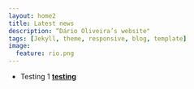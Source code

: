 ```yaml
---
layout: home2
title: Latest news
description: “Dário Oliveira’s website"
tags: [Jekyll, theme, responsive, blog, template]
image:
  feature: rio.png
---
```


<section>

<ul>

<li>Testing 1 <a href="http://testing.com”><strong>testing</strong></a></li>

<br>

<li>Testing 2 <a href="http://testing.com”><strong>testing</strong></a></li>

</ul>

</section>




